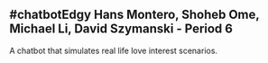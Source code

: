 #chatbotEdgy
Hans Montero, Shoheb Ome, Michael Li, David Szymanski - Period 6
----
A chatbot that simulates real life love interest scenarios.
